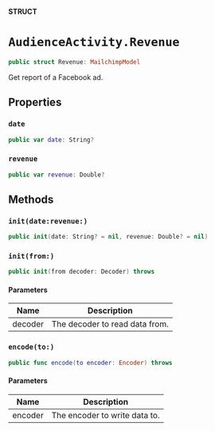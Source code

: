 **STRUCT**

# `AudienceActivity.Revenue`

```swift
public struct Revenue: MailchimpModel
```

Get report of a Facebook ad.

## Properties
### `date`

```swift
public var date: String?
```

### `revenue`

```swift
public var revenue: Double?
```

## Methods
### `init(date:revenue:)`

```swift
public init(date: String? = nil, revenue: Double? = nil)
```

### `init(from:)`

```swift
public init(from decoder: Decoder) throws
```

#### Parameters

| Name | Description |
| ---- | ----------- |
| decoder | The decoder to read data from. |

### `encode(to:)`

```swift
public func encode(to encoder: Encoder) throws
```

#### Parameters

| Name | Description |
| ---- | ----------- |
| encoder | The encoder to write data to. |